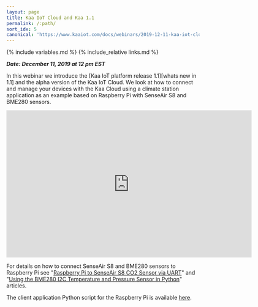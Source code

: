 ```yaml
---
layout: page
title: Kaa IoT Cloud and Kaa 1.1
permalink: /:path/
sort_idx: 5
canonical: 'https://www.kaaiot.com/docs/webinars/2019-12-11-kaa-iot-cloud-and-kaa-1-1'
---
```


{% include variables.md %}
{% include_relative links.md %}

***Date: December 11, 2019 at 12 pm EST***

In this webinar we introduce the [Kaa IoT platform release 1.1][whats new in 1.1] and the alpha version of the Kaa IoT Cloud.
We look at how to connect and manage your devices with the Kaa Cloud using a climate station application as an example based on Raspberry Pi with SenseAir S8 and BME280 sensors.

<div align="center">
  <iframe width="640" height="385" src="https://www.youtube.com/embed/Q_QQOa7es80" frameborder="0"
    allow="accelerometer; autoplay; encrypted-media; gyroscope; picture-in-picture" allowfullscreen></iframe>
</div>

For details on how to connect SenseAir S8 and BME280 sensors to Raspberry Pi see "[Raspberry Pi to SenseAir S8 CO2 Sensor via UART](http://co2meters.com/Documentation/AppNotes/AN168-S8-raspberry-pi-uart.pdf)" and "[Using the BME280 I2C Temperature and Pressure Sensor in Python](https://www.raspberrypi-spy.co.uk/2016/07/using-bme280-i2c-temperature-pressure-sensor-in-python)" articles.

The client application Python script for the Raspberry Pi is available [here][code_url].

[code_url]:   https://github.com/kaaproject/kaa/tree/master/doc/Webinars/2019-12-11-Kaa-IoT-Cloud-and-Kaa-1.1/attach
